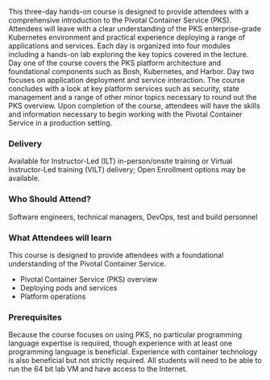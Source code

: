 <!-- Pivotal Container Service (PKS) Foundation -->

This three-day hands-on course is designed to provide attendees with a comprehensive introduction to the Pivotal Container Service (PKS). Attendees will leave with a clear understanding of the PKS enterprise-grade Kubernetes environment and practical experience deploying a range of applications and services. Each day is organized into four modules including a hands-on lab exploring the key topics covered in the lecture. Day one of the course covers the PKS platform architecture and foundational components such as Bosh, Kubernetes, and Harbor. Day two focuses on application deployment and service interaction. The course concludes with a look at key platform services such as security, state management and a range of other minor topics necessary to round out the PKS overview. Upon completion of the course, attendees will have the skills and information necessary to begin working with the Pivotal Container Service in a production setting.


### Delivery

Available for Instructor-Led (ILT) in-person/onsite training or Virtual Instructor-Led training (VILT) delivery; Open Enrollment options may be available.


### Who Should Attend?

Software engineers, technical managers, DevOps, test and build personnel


### What Attendees will learn

This course is designed to provide attendees with a foundational understanding of the Pivotal Container Service.

- Pivotal Container Service (PKS) overview
- Deploying pods and services
- Platform operations


### Prerequisites

Because the course focuses on using PKS, no particular programming language expertise is required, though experience
with at least one programming language is beneficial. Experience with container technology is also beneficial but not
strictly required. All students will need to be able to run the 64 bit lab VM and have access to the Internet.



